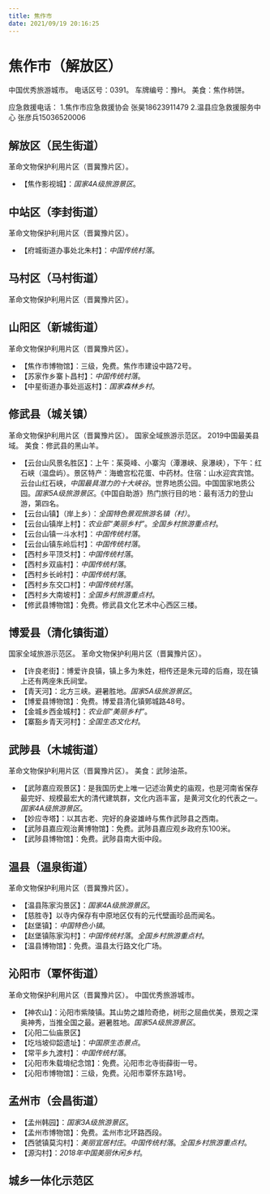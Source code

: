```yaml
---
title: 焦作市
date: 2021/09/19 20:16:25
---
```


# 焦作市（解放区）
中国优秀旅游城市。
电话区号：0391。
车牌编号：豫H。
美食：焦作柿饼。

应急救援电话：
1.焦作市应急救援协会 张昊18623911479
2.温县应急救援服务中心 张彦兵15036520006

## 解放区（民生街道）
革命文物保护利用片区（晋冀豫片区）。
* 【焦作影视城】：*国家4A级旅游景区*。
## 中站区（李封街道）
革命文物保护利用片区（晋冀豫片区）。
* 【府城街道办事处北朱村】：*中国传统村落*。
## 马村区（马村街道）
革命文物保护利用片区（晋冀豫片区）。
## 山阳区（新城街道）
革命文物保护利用片区（晋冀豫片区）。
* 【焦作市博物馆】：三级，免费。焦作市建设中路72号。
* 【苏家作乡寨卜昌村】：*中国传统村落*。
* 【中星街道办事处巡返村】：*国家森林乡村*。
## 修武县（城关镇）
革命文物保护利用片区（晋冀豫片区）。
国家全域旅游示范区。
2019中国最美县域。
美食：修武县的黑山羊。
* 【云台山风景名胜区】：上午：茱萸峰、小寨沟（潭瀑峡、泉瀑峡），下午：红石峡（温盘屿）。景区特产：海蟾宫松花蛋、中药材。住宿：山水迎宾宾馆。云台山红石峡，*中国最具潜力的十大峡谷*。世界地质公园。中国国家地质公园。*国家5A级旅游景区*。《中国自助游》热门旅行目的地：最有活力的登山游，第四名。
* 【云台山镇】（岸上乡）：*全国特色景观旅游名镇（村）*。
* 【云台山镇岸上村】：*农业部“美丽乡村”*。*全国乡村旅游重点村*。
* 【云台山镇一斗水村】：*中国传统村落*。
* 【云台山镇东岭后村】：*中国传统村落*。
* 【西村乡平顶爻村】：*中国传统村落*。
* 【西村乡双庙村】：*中国传统村落*。
* 【西村乡长岭村】：*中国传统村落*。
* 【西村乡东交口村】：*中国传统村落*。
* 【西村乡大南坡村】：*全国乡村旅游重点村*。
* 【修武县博物馆】：免费。修武县文化艺术中心西区三楼。
## 博爱县（清化镇街道）
国家全域旅游示范区。
革命文物保护利用片区（晋冀豫片区）。
* 【许良老街】：博爱许良镇，镇上多为朱姓，相传还是朱元璋的后裔，现在镇上还有两座朱氏祠堂。
* 【青天河】：北方三峡。避暑胜地。*国家5A级旅游景区*。
* 【博爱县博物馆】：免费。博爱县清化镇鄈城路48号。
* 【金城乡西金城村】：*农业部“美丽乡村”*。
* 【寨豁乡青天河村】：*全国生态文化村*。
## 武陟县（木城街道）
革命文物保护利用片区（晋冀豫片区）。
美食：武陟油茶。
* 【武陟嘉应观景区】：是我国历史上唯一记述治黄史的庙观，也是河南省保存最完好、规模最宏大的清代建筑群，文化内涵丰富，是黄河文化的代表之一。*国家4A级旅游景区*。
* 【妙应寺塔】：以其古老、完好的身姿雄峙与焦作武陟县之西南。
* 【武陟县嘉应观治黄博物馆】：免费。武陟县嘉应观乡政府东100米。
* 【武陟县博物馆】：免费。武陟县南大街中段。
## 温县（温泉街道）
革命文物保护利用片区（晋冀豫片区）。
* 【温县陈家沟景区】：*国家4A级旅游景区*。
* 【慈胜寺】以寺内保存有中原地区仅有的元代壁画珍品而闻名。
* 【赵堡镇】：*中国特色小镇*。
* 【赵堡镇陈家沟村】：*中国传统村落*。*全国乡村旅游重点村*。
* 【温县博物馆】：免费。温县太行路文化广场。
## 沁阳市（覃怀街道）
革命文物保护利用片区（晋冀豫片区）。
中国优秀旅游城市。
* 【神农山】：沁阳市紫陵镇。其山势之雄险奇绝，树形之屈曲优美，景观之深奥神秀，当推全国之最。避暑胜地。*国家5A级旅游景区*。
* 【沁阳二仙庙景区】
* 【圪垱坡仰韶遗址】：*中国原生态景点*。
* 【常平乡九渡村】：*中国传统村落*。
* 【沁阳市朱载堉纪念馆】：免费。沁阳市北寺街薛街一号。
* 【沁阳市博物馆】：三级，免费。沁阳市覃怀东路1号。
## 孟州市（会昌街道）
* 【孟州韩园】：*国家3A级旅游景区*。
* 【孟州市博物馆】：免费。孟州市北环路西段。
* 【西虢镇莫沟村】：*美丽宜居村庄*。*中国传统村落*。*全国乡村旅游重点村*。
* 【源沟村】：*2018年中国美丽休闲乡村*。
## 城乡一体化示范区
